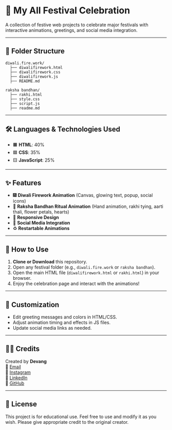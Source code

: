 # 🎉 My All Festival Celebration

A collection of festive web projects to celebrate major festivals with interactive animations, greetings, and social media integration.

---

## 📁 Folder Structure

```
diwali.fire.work/
  ├── diwalifirework.html
  ├── diwalifirework.css
  ├── diwalifirework.js
  ├── README.md

raksha bandhan/
  ├── rakhi.html
  ├── style.css
  ├── script.js
  ├── readme.md
```

---

## 🛠️ Languages & Technologies Used

- 🟧 **HTML**: 40%  
- 🟦 **CSS**: 35%  
- 🟨 **JavaScript**: 25%  

---

## ✨ Features

- 🎆 **Diwali Firework Animation** (Canvas, glowing text, popup, social icons)
- 👫 **Raksha Bandhan Ritual Animation** (Hand animation, rakhi tying, aarti thali, flower petals, hearts)
- 📱 **Responsive Design**
- 🔗 **Social Media Integration**
- ♻️ **Restartable Animations**

---

## 🚀 How to Use

1. **Clone or Download** this repository.
2. Open any festival folder (e.g., `diwali.fire.work` or `raksha bandhan`).
3. Open the main HTML file (`diwalifirework.html` or `rakhi.html`) in your browser.
4. Enjoy the celebration page and interact with the animations!

---

## 📝 Customization

- Edit greeting messages and colors in HTML/CSS.
- Adjust animation timing and effects in JS files.
- Update social media links as needed.

---

## 🙋‍♂️ Credits

Created by **Devang**  
📧 [Email](mailto:devangkumarprajapati1908@gmail.com)  
📸 [Instagram](https://www.instagram.com/dev_daksh__/)  
💼 [LinkedIn](https://www.linkedin.com/in/devang-kumar-prajapati-1908/)  
🐙 [GitHub](https://github.com/Devangdaksh)

---

## 📄 License

This project is for educational use. Feel free to use and modify it as you wish. Please give appropriate credit to the original creator.